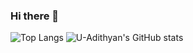 ### Hi there 👋
![Top Langs](https://github-readme-stats.vercel.app/api/top-langs/?username=U-Adithyan&show_icons=true&theme=dark&count_private=true)
![U-Adithyan's GitHub stats](https://github-readme-stats.vercel.app/api?username=U-Adithyan&show_icons=true&theme=dark&count_private=true)

